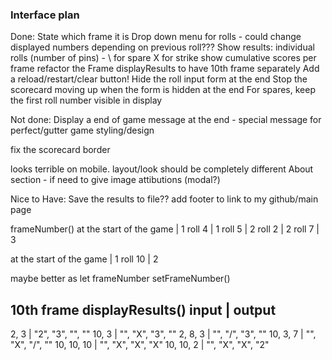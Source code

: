 ### Interface plan
Done:
State which frame it is
Drop down menu for rolls - could change displayed numbers depending on previous roll???
Show results: individual rolls (number of pins) - \ for spare X for strike
show cumulative scores per frame
refactor the Frame displayResults to have 10th frame separately
Add a reload/restart/clear button!
Hide the roll input form at the end
Stop the scorecard moving up when the form is hidden at the end
For spares, keep the first roll number visible in display



Not done:
Display a end of game message at the end - special message for perfect/gutter game
styling/design

fix the scorecard border

looks terrible on mobile. layout/look should be completely different
About section - if need to give image attibutions (modal?)


Nice to Have:
Save the results to file??
add footer to link to my github/main page


frameNumber()
at the start of the game | 1
roll 4 | 1
roll 5 | 2
roll 2 | 2
roll 7 | 3

at the start of the game | 1
roll 10 | 2

maybe better as
let frameNumber
setFrameNumber()


10th frame displayResults()
input | output
--------
2, 3 | "2", "3", "", ""
10, 3 | "", "X", "3", ""
2, 8, 3 | "", "/", "3", ""
10, 3, 7 | "", "X", "/", ""
10, 10, 10 | "", "X", "X", "X"
10, 10, 2 | "", "X", "X", "2"



